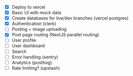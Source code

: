 - [x] Deploy to vercel
- [x] Basic UI with mock data
- [x] Create databases for live/dev branches (vercel postgres)
- [x] Authentication (clerk)
- [ ] Posting + image uploading
- [x] Post page routing (NextJS parallel routing)
- [ ] User profile
- [ ] User dashboard
- [ ] Search
- [ ] Error handling (sentry)
- [ ] Analytics (posthog)
- [ ] Rate limiting? (upstash)